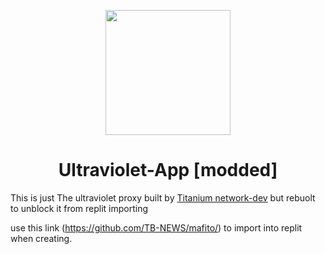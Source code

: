<p align="center"><img src="https://raw.githubusercontent.com/titaniumnetwork-dev/Ultraviolet-Static/main/public/uv.png" height="200"></p>

<h1 align="center">Ultraviolet-App [modded]</h1>

This is just The ultraviolet proxy built by <a href="https://github.com/titaniumnetwork-dev">Titanium network-dev</a> but rebuolt to unblock it from replit importing

use this link (https://github.com/TB-NEWS/mafito/) to import into replit when creating.
